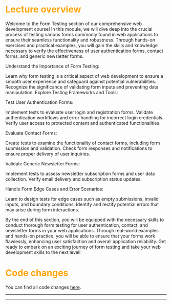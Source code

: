 # <span style="color:orange">Lecture overview</span>

Welcome to the Form Testing section of our comprehensive web development course! In this module, we will dive deep into the crucial process of testing various forms commonly found in web applications to ensure their seamless functionality and robustness. Through hands-on exercises and practical examples, you will gain the skills and knowledge necessary to verify the effectiveness of user authentication forms, contact forms, and generic newsletter forms.

Understand the Importance of Form Testing:

Learn why form testing is a critical aspect of web development to ensure a smooth user experience and safeguard against potential vulnerabilities.
Recognize the significance of validating form inputs and preventing data manipulation.
Explore Testing Frameworks and Tools:

Test User Authentication Forms:

Implement tests to evaluate user login and registration forms.
Validate authentication workflows and error handling for incorrect login credentials.
Verify user access to protected content and authenticated functionalities.

Evaluate Contact Forms:

Create tests to examine the functionality of contact forms, including form submission and validation.
Check form responses and notifications to ensure proper delivery of user inquiries.

Validate Generic Newsletter Forms:

Implement tests to assess newsletter subscription forms and user data collection.
Verify email delivery and subscription status updates.

Handle Form Edge Cases and Error Scenarios:

Learn to design tests for edge cases such as empty submissions, invalid inputs, and boundary conditions.
Identify and rectify potential errors that may arise during form interactions.

By the end of this section, you will be equipped with the necessary skills to conduct thorough form testing for user authentication, contact, and newsletter forms in your web applications. Through real-world examples and hands-on practice, you will be able to ensure that your forms work flawlessly, enhancing user satisfaction and overall application reliability. Get ready to embark on an exciting journey of form testing and take your web development skills to the next level!

# <span style="color:orange">Code changes</span>

You can find all code changes [here](https://github.com/bobby-didcoding/build-and-deploy-dockerised-django-app-handbook/pull/9/files).


***
***
